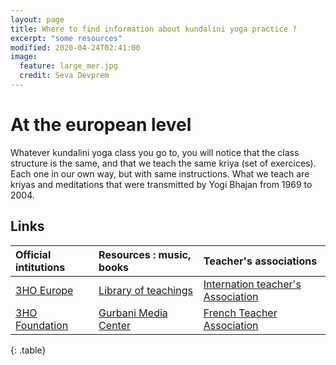 ```yaml
---
layout: page
title: Where to find information about kundalini yoga practice ?
excerpt: "some resources"
modified: 2020-04-24T02:41:00
image:
  feature: large_mer.jpg
  credit: Seva Devprem
---
```

# At the european level

Whatever kundalini yoga class you go to, you will notice that the class structure is the same, and that we teach the same kriya (set of exercices). Each one in our own way, but with same instructions. What we teach are kriyas and meditations that were transmitted by Yogi Bhajan from 1969 to 2004.

## Links

| Official intitutions | Resources : music, books | Teacher's associations |
|:--------|:-------|:--------|
| [3HO Europe](https://3ho-europe.org/)   | [Library of teachings](https://www.libraryofteachings.com/)  | [Internation teacher's Association](https://www.ikyta.org/)     |
| [3HO Foundation](https://www.3ho.org/)  | [Gurbani Media Center](https://www.sikhnet.com/gurbani) | [French Teacher Association](https://ffky.fr/)  
{: .table} 

[^1]: Example: *domain.com/category-name/post-title*
